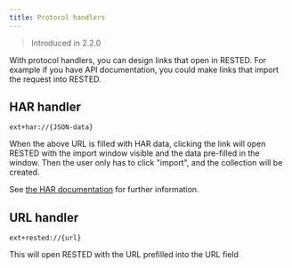 ```yaml
---
title: Protocol handlers
---
```


> Introduced in 2.2.0

With protocol handlers, you can design links that open in RESTED. For example if
you have API documentation, you could make links that import the request into
RESTED.

## HAR handler
`ext+har://{JSON-data}`

When the above URL is filled with HAR data, clicking the link will open RESTED
with the import window visible and the data pre-filled in the window. Then the
user only has to click "import", and the collection will be created.

See [the HAR documentation][HARDoc] for further information.

## URL handler
`ext+rested://{url}`

This will open RESTED with the URL prefilled into the URL field

[HARDoc]: http://www.softwareishard.com/blog/har-12-spec/

